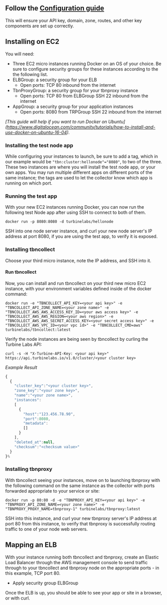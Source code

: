 
[//]: # ( Copyright 2017 Turbine Labs, Inc.                                   )
[//]: # ( you may not use this file except in compliance with the License.    )
[//]: # ( You may obtain a copy of the License at                             )
[//]: # (                                                                     )
[//]: # (     http://www.apache.org/licenses/LICENSE-2.0                      )
[//]: # (                                                                     )
[//]: # ( Unless required by applicable law or agreed to in writing, software )
[//]: # ( distributed under the License is distributed on an "AS IS" BASIS,   )
[//]: # ( WITHOUT WARRANTIES OR CONDITIONS OF ANY KIND, either express or     )
[//]: # ( implied. See the License for the specific language governing        )
[//]: # ( permissions and limitations under the License.                      )

[//]: # (Deploying the Turbine Labs Product Suite to Docker on EC2)

## Follow the [Configuration guide](https://docs.turbinelabs.io/docs/versions/1.0/configuration)
This will ensure your API key, domain, zone, routes, and other key components are set up correctly.

##  Installing on EC2
You will need:
- Three EC2 micro instances running Docker on an OS of your choice. Be sure to configure security groups for these instances according to the the following list.
- ELBGroup: a security group for your ELB
  - Open ports:
    TCP 80 inbound from the internet
- TbnProxyGroup: a security group for your tbnproxy instance
  - Open ports:
    TCP 80 from ELBGroup
    SSH 22 inbound from the internet
- AppGroup: a security group for your application instances
  - Open ports:
    8080 from TRPGroup
    SSH 22 inbound from the internet

*[This guide will help if you want to run Docker on Ubuntu] (https://www.digitalocean.com/community/tutorials/how-to-install-and-use-docker-on-ubuntu-16-04).*

### Installing the test node app
While configuring your instances to launch, be sure to add a tag, which in our example would be `"tbn:cluster:hellonode"="8080"`, to two of the three. These two instances are where you will install the test node app, or your own apps. You may run multiple different apps on different ports of the same instance; the tags are used to let the collector know which app is running on which port.

### Running the test app
With your new EC2 instances running Docker, you can now run the following test Node app after using SSH to connect to both of them.

```shell
docker run -p 8080:8080 -d turbinelabs/hellonode
```

SSH into one node server instance, and curl your new node server's IP address at port 8080, if you are using the test app, to verify it is exposed.

### Installing tbncollect
Choose your third micro instance, note the IP address, and SSH into it.

#### Run tbncollect
Now, you can install and run tbncollect on your third new micro EC2 instance, with your environment variables defined inside of the docker command:

```shell
docker run -e "TBNCOLLECT_API_KEY=<your api key>" -e "TBNCOLLECT_API_ZONE_NAME=<your zone name>" -e "TBNCOLLECT_AWS_AWS_ACCESS_KEY_ID=<your aws access key>" -e "TBNCOLLECT_AWS_AWS_REGION=<your aws region>" -e "TBNCOLLECT_AWS_AWS_SECRET_ACCESS_KEY=<your secret access key>" -e "TBNCOLLECT_AWS_VPC_ID=<your vpc id>" -e "TBNCOLLECT_CMD=aws" turbinelabs/tbncollect:latest
```

Verify the node instances are being seen by tbncollect by curling the Turbine Labs API:

```shell
curl -s -H "X-Turbine-API-Key: <your api key>" https://api.turbinelabs.io/v1.0/cluster/<your cluster key>
```

*Example Result*

```javascript
{
  {
    "cluster_key":"<your cluster key>",
    "zone_key":"<your zone key>",
    "name":"<your zone name>",
    "instances":
    [
      {
        "host":"123.456.78.90",
        "port":8080,
        "metadata":
        []
      }
    ],
    "deleted_at":null,
    "checksum":"<checksum value>"
  }
}%
```

### Installing tbnproxy
With tbncollect seeing your instances, move on to launching tbnproxy with the following command on the same instance as the collector with ports forwarded appropriate to your service or site:

```shell
docker run -p 80:80 -d -e "TBNPROXY_API_KEY=<your api key>" -e "TBNPROXY_API_ZONE_NAME=<your zone name>" -e "TBNPROXY_PROXY_NAME=tbnproxy-1" turbinelabs/tbnproxy:latest
```

SSH into this instance, and curl your new tbnproxy server's IP address at port 80 from this instance, to verify that tbnproxy is successfully routing traffic to one of your node web servers.

## Mapping an ELB
With your instance running both tbncollect and tbnproxy, create an Elastic Load Balancer through the AWS management console to send traffic through to your tbncollect and tbnproxy node on the appropriate ports - in this example, TCP port 80.
- Apply security group ELBGroup

Once the ELB is up, you should be able to see your app or site in a browser, or with curl.

